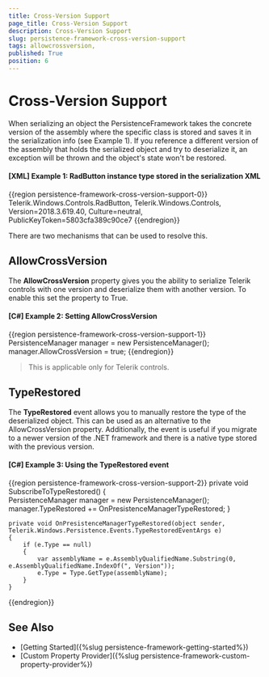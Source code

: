 ```yaml
---
title: Cross-Version Support
page_title: Cross-Version Support
description: Cross-Version Support
slug: persistence-framework-cross-version-support
tags: allowcrossversion,
published: True
position: 6
---
```


# Cross-Version Support

When serializing an object the PersistenceFramework takes the concrete version of the assembly where the specific class is stored and saves it in the serialization info (see Example 1). If you reference a different version of the assembly that holds the serialized object and try to deserialize it, an exception will be thrown and the object's state won't be restored. 

#### __[XML] Example 1: RadButton instance type stored in the serialization XML__
{{region persistence-framework-cross-version-support-0}}
	<string>Telerik.Windows.Controls.RadButton, Telerik.Windows.Controls, Version=2018.3.619.40, Culture=neutral, PublicKeyToken=5803cfa389c90ce7</string>
{{endregion}}

There are two mechanisms that can be used to resolve this.

## AllowCrossVersion

The __AllowCrossVersion__ property gives you the ability to serialize Telerik controls with one version and deserialize them with another version. To enable this set the property to True.

#### __[C#] Example 2: Setting AllowCrossVersion__
{{region persistence-framework-cross-version-support-1}}
	PersistenceManager manager = new PersistenceManager();
	manager.AllowCrossVersion = true;
{{endregion}}

> This is applicable only for Telerik controls.

## TypeRestored

The __TypeRestored__ event allows you to manually restore the type of the deserialized object. This can be used as an alternative to the AllowCrossVersion property. Additionally, the event is useful if you migrate to a newer version of the .NET framework and there is a native type stored with the previous version.

#### __[C#] Example 3: Using the TypeRestored event__
{{region persistence-framework-cross-version-support-2}}
	private void SubscribeToTypeRestored()
	{       
		PersistenceManager manager = new PersistenceManager();
		manager.TypeRestored += OnPresistenceManagerTypeRestored;
	}
	
	private void OnPresistenceManagerTypeRestored(object sender, Telerik.Windows.Persistence.Events.TypeRestoredEventArgs e)
	{
		if (e.Type == null)
		{
			var assemblyName = e.AssemblyQualifiedName.Substring(0, e.AssemblyQualifiedName.IndexOf(", Version"));
			e.Type = Type.GetType(assemblyName);
		}
	}
{{endregion}}

## See Also
* [Getting Started]({%slug persistence-framework-getting-started%})
* [Custom Property Provider]({%slug persistence-framework-custom-property-provider%})
